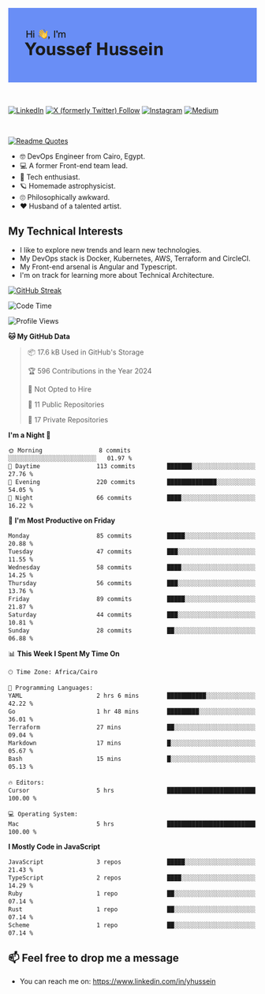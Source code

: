 [![Youssef's GitHub Banner](./assets/youssef-hussein.png)](https://github.com/yorki404)

</br>

[![LinkedIn](https://img.shields.io/badge/linkedin-%230077B5.svg?style=for-the-badge&logo=linkedin&logoColor=white)](https://www.linkedin.com/in/yhussein/)
[![X (formerly Twitter) Follow](https://img.shields.io/twitter/follow/devqik_?style=for-the-badge&logo=X&logoColor=White&labelColor=White)](https://twitter.com/devqik_)
[![Instagram](https://img.shields.io/badge/devqik-E4405F?style=for-the-badge&logo=Instagram&logoColor=white)](https://instagram.com/devqik)
[![Medium](https://img.shields.io/badge/Medium-12100E?style=for-the-badge&logo=medium&logoColor=white)](https://medium.com/@devqik)

</br>

[![Readme Quotes](https://quotes-github-readme.vercel.app/api?type=horizontal&theme=dark)](https://github.com/piyushsuthar/github-readme-quotes)

- :nerd_face: DevOps Engineer from Cairo, Egypt.
- :computer: A former Front-end team lead.
- :satellite: Tech enthusiast.
- :ringed_planet: Homemade astrophysicist.
- :roll_eyes: Philosophically awkward.
- :heart: Husband of a talented artist.

## My Technical Interests

- I like to explore new trends and learn new technologies.
- My DevOps stack is Docker, Kubernetes, AWS, Terraform and CircleCI.
- My Front-end arsenal is Angular and Typescript.
- I'm on track for learning more about Technical Architecture.

[![GitHub Streak](https://streak-stats.demolab.com/?user=devqik&theme=dark)](https://git.io/streak-stats)

<!--START_SECTION:waka-->
![Code Time](http://img.shields.io/badge/Code%20Time-882%20hrs%2049%20mins-blue)

![Profile Views](http://img.shields.io/badge/Profile%20Views-0-blue)

**🐱 My GitHub Data** 

> 📦 17.6 kB Used in GitHub's Storage 
 > 
> 🏆 596 Contributions in the Year 2024
 > 
> 🚫 Not Opted to Hire
 > 
> 📜 11 Public Repositories 
 > 
> 🔑 17 Private Repositories 
 > 
**I'm a Night 🦉** 

```text
🌞 Morning                8 commits           ░░░░░░░░░░░░░░░░░░░░░░░░░   01.97 % 
🌆 Daytime                113 commits         ███████░░░░░░░░░░░░░░░░░░   27.76 % 
🌃 Evening                220 commits         ██████████████░░░░░░░░░░░   54.05 % 
🌙 Night                  66 commits          ████░░░░░░░░░░░░░░░░░░░░░   16.22 % 
```
📅 **I'm Most Productive on Friday** 

```text
Monday                   85 commits          █████░░░░░░░░░░░░░░░░░░░░   20.88 % 
Tuesday                  47 commits          ███░░░░░░░░░░░░░░░░░░░░░░   11.55 % 
Wednesday                58 commits          ████░░░░░░░░░░░░░░░░░░░░░   14.25 % 
Thursday                 56 commits          ███░░░░░░░░░░░░░░░░░░░░░░   13.76 % 
Friday                   89 commits          █████░░░░░░░░░░░░░░░░░░░░   21.87 % 
Saturday                 44 commits          ███░░░░░░░░░░░░░░░░░░░░░░   10.81 % 
Sunday                   28 commits          ██░░░░░░░░░░░░░░░░░░░░░░░   06.88 % 
```


📊 **This Week I Spent My Time On** 

```text
🕑︎ Time Zone: Africa/Cairo

💬 Programming Languages: 
YAML                     2 hrs 6 mins        ███████████░░░░░░░░░░░░░░   42.22 % 
Go                       1 hr 48 mins        █████████░░░░░░░░░░░░░░░░   36.01 % 
Terraform                27 mins             ██░░░░░░░░░░░░░░░░░░░░░░░   09.04 % 
Markdown                 17 mins             █░░░░░░░░░░░░░░░░░░░░░░░░   05.67 % 
Bash                     15 mins             █░░░░░░░░░░░░░░░░░░░░░░░░   05.13 % 

🔥 Editors: 
Cursor                   5 hrs               █████████████████████████   100.00 % 

💻 Operating System: 
Mac                      5 hrs               █████████████████████████   100.00 % 
```

**I Mostly Code in JavaScript** 

```text
JavaScript               3 repos             █████░░░░░░░░░░░░░░░░░░░░   21.43 % 
TypeScript               2 repos             ████░░░░░░░░░░░░░░░░░░░░░   14.29 % 
Ruby                     1 repo              ██░░░░░░░░░░░░░░░░░░░░░░░   07.14 % 
Rust                     1 repo              ██░░░░░░░░░░░░░░░░░░░░░░░   07.14 % 
Scheme                   1 repo              ██░░░░░░░░░░░░░░░░░░░░░░░   07.14 % 
```




<!--END_SECTION:waka-->

## 📫 Feel free to drop me a message
- You can reach me on: https://www.linkedin.com/in/yhussein
